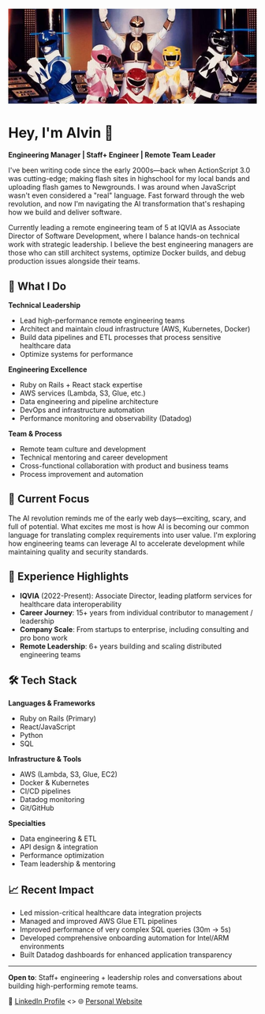 ![](./power-rangers-team.jpg)

# Hey, I'm Alvin 👋

**Engineering Manager | Staff+ Engineer | Remote Team Leader**

I've been writing code since the early 2000s—back when ActionScript 3.0 was cutting-edge; making flash sites in highschool for my local bands and uploading flash games to Newgrounds. I was around when JavaScript wasn't even considered a "real" language. Fast forward through the web revolution, and now I'm navigating the AI transformation that's reshaping how we build and deliver software.

Currently leading a remote engineering team of 5 at IQVIA as Associate Director of Software Development, where I balance hands-on technical work with strategic leadership. I believe the best engineering managers are those who can still architect systems, optimize Docker builds, and debug production issues alongside their teams.

## 🚀 What I Do

**Technical Leadership**
- Lead high-performance remote engineering teams
- Architect and maintain cloud infrastructure (AWS, Kubernetes, Docker)
- Build data pipelines and ETL processes that process sensitive healthcare data
- Optimize systems for performance

**Engineering Excellence**
- Ruby on Rails + React stack expertise
- AWS services (Lambda, S3, Glue, etc.)
- Data engineering and pipeline architecture
- DevOps and infrastructure automation
- Performance monitoring and observability (Datadog)

**Team & Process**
- Remote team culture and development
- Technical mentoring and career development
- Cross-functional collaboration with product and business teams
- Process improvement and automation

## 🎯 Current Focus

The AI revolution reminds me of the early web days—exciting, scary, and full of potential. What excites me most is how AI is becoming our common language for translating complex requirements into user value. I'm exploring how engineering teams can leverage AI to accelerate development while maintaining quality and security standards.

## 💼 Experience Highlights

- **IQVIA** (2022-Present): Associate Director, leading platform services for healthcare data interoperability
- **Career Journey**: 15+ years from individual contributor to management / leadership
- **Company Scale**: From startups to enterprise, including consulting and pro bono work
- **Remote Leadership**: 6+ years building and scaling distributed engineering teams

## 🛠️ Tech Stack

**Languages & Frameworks**
- Ruby on Rails (Primary)
- React/JavaScript
- Python
- SQL

**Infrastructure & Tools**
- AWS (Lambda, S3, Glue, EC2)
- Docker & Kubernetes
- CI/CD pipelines
- Datadog monitoring
- Git/GitHub

**Specialties**
- Data engineering & ETL
- API design & integration
- Performance optimization
- Team leadership & mentoring

## 📈 Recent Impact

- Led mission-critical healthcare data integration projects
- Managed and improved AWS Glue ETL pipelines
- Improved performance of very complex SQL queries (30m -> 5s)
- Developed comprehensive onboarding automation for Intel/ARM environments
- Built Datadog dashboards for enhanced application transparency

---

**Open to**: Staff+ engineering + leadership roles and conversations about building high-performing remote teams.

💼 [LinkedIn Profile](https://www.linkedin.com/in/alvincrespo/) <> 🌐 [Personal Website](https://alvincrespo.com/)
